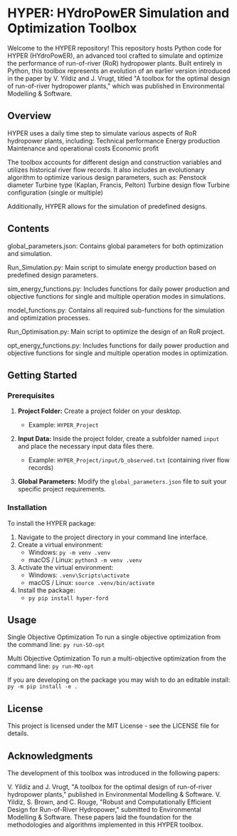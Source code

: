 
# HYPER: HYdroPowER Simulation and Optimization Toolbox

Welcome to the HYPER repository! This repository hosts Python code for HYPER (HYdroPowER), an advanced tool crafted to simulate and optimize the performance of run-of-river (RoR) hydropower plants. Built entirely in Python, this toolbox represents an evolution of an earlier version introduced in the paper by V. Yildiz and J. Vrugt, titled "A toolbox for the optimal design of run-of-river hydropower plants," which was published in Environmental Modelling & Software.

## Overview 

HYPER uses a daily time step to simulate various aspects of RoR hydropower plants, including:
Technical performance
Energy production
Maintenance and operational costs
Economic profit

The toolbox accounts for different design and construction variables and utilizes historical river flow records. It also includes an evolutionary algorithm to optimize various design parameters, such as:
Penstock diameter
Turbine type (Kaplan, Francis, Pelton)
Turbine design flow
Turbine configuration (single or multiple)

Additionally, HYPER allows for the simulation of predefined designs.

## Contents

global_parameters.json: Contains global parameters for both optimization and simulation.

Run_Simulation.py: Main script to simulate energy production based on predefined design parameters.

sim_energy_functions.py: Includes functions for daily power production and objective functions for single and multiple operation modes in simulations.

model_functions.py: Contains all required sub-functions for the simulation and optimization processes.

Run_Optimisation.py: Main script to optimize the design of an RoR project.

opt_energy_functions.py: Includes functions for daily power production and objective functions for single and multiple operation modes in optimization.

## Getting Started

### Prerequisites

1. **Project Folder:** Create a project folder on your desktop.
   - Example: `HYPER_Project`
   
2. **Input Data:** Inside the project folder, create a subfolder named `input` and place the necessary input data files there.
   - Example: `HYPER_Project/input/b_observed.txt` (containing river flow records)

3. **Global Parameters:** Modify the `global_parameters.json` file to suit your specific project requirements.

### Installation

To install the HYPER package:

1. Navigate to the project directory in your command line interface.
2. Create a virtual environment:
   - Windows: `py -m venv .venv`
   - macOS / Linux: `python3 -m venv .venv`
3. Activate the virtual environment:
   - Windows: `.venv\Scripts\activate`
   - macOS / Linux: `source .venv/bin/activate`
4. Install the package:
   - `py pip install hyper-ford`
  

## Usage

Single Objective Optimization
To run a single objective optimization from the command line:
 `py run-SO-opt`

Multi Objective Optimization
To run a multi-objective optimization from the command line:
`py run-MO-opt`

If you are developing on the package you may wish to do an editable install: `py -m pip install -e .`


## License
This project is licensed under the MIT License - see the LICENSE file for details.

## Acknowledgments
The development of this toolbox was introduced in the following papers:

V. Yildiz and J. Vrugt, "A toolbox for the optimal design of run-of-river hydropower plants," published in Environmental Modelling & Software.
V. Yildiz, S. Brown, and C. Rouge, "Robust and Computationally Efficient Design for Run-of-River Hydropower," submitted to Environmental Modelling & Software.
These papers laid the foundation for the methodologies and algorithms implemented in this HYPER toolbox.
